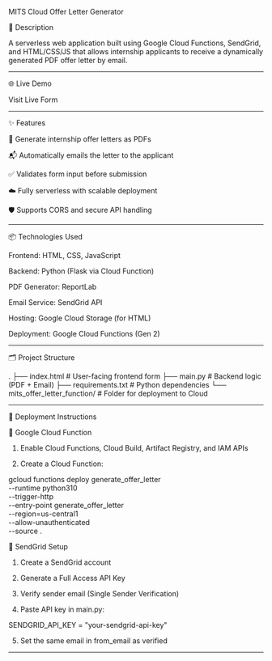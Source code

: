 MITS Cloud Offer Letter Generator

📝 Description

A serverless web application built using Google Cloud Functions, SendGrid, and HTML/CSS/JS that allows internship applicants to receive a dynamically generated PDF offer letter by email.


---

🌐 Live Demo

Visit Live Form


---

✨ Features

📄 Generate internship offer letters as PDFs

📬 Automatically emails the letter to the applicant

✅ Validates form input before submission

☁️ Fully serverless with scalable deployment

🛡️ Supports CORS and secure API handling



---

📦 Technologies Used

Frontend: HTML, CSS, JavaScript

Backend: Python (Flask via Cloud Function)

PDF Generator: ReportLab

Email Service: SendGrid API

Hosting: Google Cloud Storage (for HTML)

Deployment: Google Cloud Functions (Gen 2)



---

🗂️ Project Structure

.
├── index.html                   # User-facing frontend form
├── main.py                     # Backend logic (PDF + Email)
├── requirements.txt            # Python dependencies
└── mits_offer_letter_function/ # Folder for deployment to Cloud


---

🚀 Deployment Instructions

🔹 Google Cloud Function

1. Enable Cloud Functions, Cloud Build, Artifact Registry, and IAM APIs


2. Create a Cloud Function:



gcloud functions deploy generate_offer_letter \
  --runtime python310 \
  --trigger-http \
  --entry-point generate_offer_letter \
  --region=us-central1 \
  --allow-unauthenticated \
  --source .

🔹 SendGrid Setup

1. Create a SendGrid account


2. Generate a Full Access API Key


3. Verify sender email (Single Sender Verification)


4. Paste API key in main.py:



SENDGRID_API_KEY = "your-sendgrid-api-key"

5. Set the same email in from_email as verified




---

